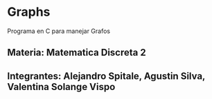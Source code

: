 # Graphs
Programa en C para manejar Grafos

## Materia: Matematica Discreta 2
## Integrantes: Alejandro Spitale, Agustin Silva, Valentina Solange Vispo
